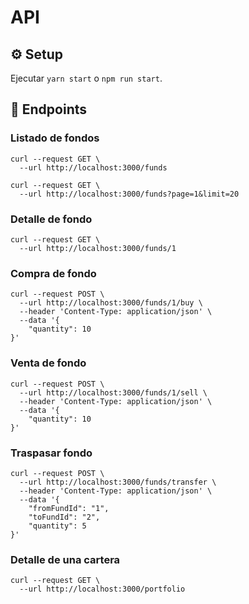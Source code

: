 # API

## ⚙️ Setup

Ejecutar `yarn start` o `npm run start`.

## 📖 Endpoints

### Listado de fondos

```
curl --request GET \
  --url http://localhost:3000/funds
```

```
curl --request GET \
  --url http://localhost:3000/funds?page=1&limit=20
```

### Detalle de fondo

```
curl --request GET \
  --url http://localhost:3000/funds/1
```

### Compra de fondo

```
curl --request POST \
  --url http://localhost:3000/funds/1/buy \
  --header 'Content-Type: application/json' \
  --data '{
	"quantity": 10
}'
```

### Venta de fondo

```
curl --request POST \
  --url http://localhost:3000/funds/1/sell \
  --header 'Content-Type: application/json' \
  --data '{
	"quantity": 10
}'
```

### Traspasar fondo

```
curl --request POST \
  --url http://localhost:3000/funds/transfer \
  --header 'Content-Type: application/json' \
  --data '{
	"fromFundId": "1",
	"toFundId": "2",
	"quantity": 5
}'
```

### Detalle de una cartera

```
curl --request GET \
  --url http://localhost:3000/portfolio
```